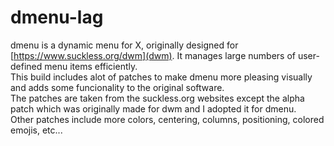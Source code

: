 # dmenu-lag
dmenu is a dynamic menu for X, originally designed for [https://www.suckless.org/dwm](dwm). It manages large numbers of user-defined menu items efficiently.  
This build includes alot of patches to make dmenu more pleasing visually and adds some funcionality to the original software.  
The patches are taken from the suckless.org websites except the alpha patch which was originally made for dwm and I adopted it for dmenu.  
Other patches include more colors, centering, columns, positioning, colored emojis, etc...  
